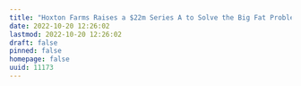```yaml
---
title: "Hoxton Farms Raises a $22m Series A to Solve the Big Fat Problem for Meat Alternatives"
date: 2022-10-20 12:26:02
lastmod: 2022-10-20 12:26:02
draft: false
pinned: false
homepage: false
uuid: 11173
---
```

